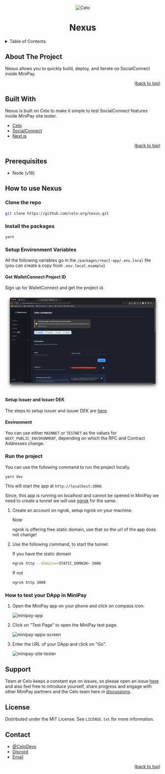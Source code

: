 <!-- TITLE -->
<p align="center"> 
  <img width="100px" src="https://github.com/celo-org/celo-composer/blob/main/images/readme/celo_isotype.svg" align="center" alt="Celo" />
 <h1 align="center">Nexus</h1>
</p>

<!-- TABLE OF CONTENTS -->

<details>
  <summary>Table of Contents</summary>
  <ol>
    <li>
      <a href="#about-the-project">About The Project</a>
      <ul>
        <li><a href="#built-with">Built With</a></li>
      </ul>
    </li>
    <li>
      <ul>
        <li><a href="#prerequisites">Prerequisites</a></li>
        <li><a href="#installation">Installation</a></li>
      </ul>
    </li>
    <li><a href="#usage">Usage</a></li>
    <li><a href="#roadmap">Roadmap</a></li>
    <li><a href="#contributing">Contributing</a></li>
    <li><a href="#license">License</a></li>
    <li><a href="#contact">Contact</a></li>
    <li><a href="#acknowledgments">Acknowledgments</a></li>
  </ol>
</details>

<!-- ABOUT THE PROJECT -->

## About The Project

Nexus allows you to quickly build, deploy, and iterate on SocialConnect inside MiniPay.

<p align="right">(<a href="#top">back to top</a>)</p>

## Built With

Nexus is built on Celo to make it simple to test SocialConnect features inside MiniPay site tester.

-   [Celo](https://celo.org/)
-   [SocialConnect](https://github.com/celo-org/social-connect/tree/main)
-   [Next.js](https://nextjs.org/)

<p align="right">(<a href="#top">back to top</a>)</p>

<!-- GETTING STARTED -->

## Prerequisites

-   Node (v18)

## How to use Nexus

### Clone the repo

```bash
git clone https://github.com/celo-org/nexus.git
```

### Install the packages

```bash
yarn
```

### Setup Environment Variables

All the following variables go in the `/packages/react-app/.env.local` file (you can create a copy from `.env.local.example`)

#### Get WalletConnect Project ID

Sign up for WalletConnect and get the project id.

![WalletConnect Project id](./packages/react-app/public/projectid.png)

#### Setup Issuer and Issuer DEK

The steps to setup issuer and issuer DEK are [here](https://github.com/celo-org/social-connect/blob/main/docs/key-setup.md).

#### Environment

You can use either `MAINNET` or `TESTNET` as the values for `NEXT_PUBLIC_ENVIRONMENT`, depending on which the RPC and Contract Addresses change.

### Run the project

You can use the following command to run the project locally.

```bash
yarn dev
```

This will start the app at `http://localhost:3000`.

Since, this app is running on localhost and cannot be opened in MiniPay we need to create a tunnel we will use [ngrok](https://ngrok.com/) for the same.

1. Create an account on ngrok, setup ngrok on your machine.

    > [!NOTE]
    > ngrok is offering free static domain, use that so the url of the app does not change!

2. Use the following command, to start the tunnel.

    If you have the static domain

    ```bash
    ngrok http --domain=<STATIC_DOMAIN> 3000
    ```

    If not

    ```bash
    ngrok http 3000
    ```

### How to test your DApp in MiniPay

1. Open the MiniPay app on your phone and click on compass icon.

    ![minipay-app](https://github.com/celo-org/docs/blob/0712d6ec3231bd7d64a906d610a16deb1e6b037e/static/img/doc-images/minipay/minipay-1.png?raw=true)

2. Click on "Test Page" to open the MiniPay test page.

    ![minipay-apps-screen](https://github.com/celo-org/docs/blob/0712d6ec3231bd7d64a906d610a16deb1e6b037e/static/img/doc-images/minipay/minipay-2.png?raw=true)

3. Enter the URL of your DApp and click on "Go".

    ![minipay-site-tester](https://github.com/celo-org/docs/blob/0712d6ec3231bd7d64a906d610a16deb1e6b037e/static/img/doc-images/minipay/minipay-3.png?raw=true)

## Support

Team at Celo keeps a constant eye on issues, so please open an issue [here](https://github.com/celo-org/nexus/issues) and also feel free to introduce yourself, share progress and engage with other MiniPay partners and the Celo team here in [discussions](https://github.com/celo-org/nexus/discussions).

<!-- CONTRIBUTING -->

## License

Distributed under the MIT License. See `LICENSE.txt` for more information.

<!-- CONTACT -->

## Contact

-   [@CeloDevs](https://twitter.com/CeloDevs)
-   [Discord](https://discord.com/invite/celo)
-   [Email](devrel@celo.org)

<p align="right">(<a href="#top">back to top</a>)</p>
